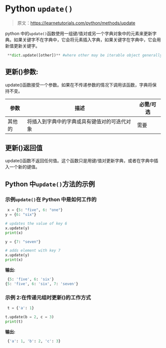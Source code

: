 # Python `update()`

> 原文：<https://learnetutorials.com/python/methods/update>

python 中的`update()`函数使用一组键/值对或另一个字典对象中的元素来更新字典。如果关键字不在字典中，它会将元素插入字典，如果关键字在字典中，它会用新值更新关键字。

```py
 **dict.update([other])** #where other may be iterable object generally tuples 

```

## 更新()参数:

update()函数接受一个参数。如果在不传递参数的情况下调用该函数，字典将保持不变。

| 参数 | 描述 | 必需/可选 |
| --- | --- | --- |
| 其他的 | 将插入到字典中的字典或具有键值对的可迭代对象 | 需要 |

## 更新()返回值

update()函数不返回任何值。这个函数只是用键/值对更新字典，或者在字典中插入一个新的键值。

## Python 中`update()`方法的示例

### 示例`update()`在 Python 中是如何工作的

```py
 x = {5: "five", 6: "one"}
y = {6: "six"}

# updates the value of key 6
x.update(y)
print(x)

y = {7: "seven"}

# adds element with key 7
x.update(y)
print(x) 

```

**输出:**

```py
 {5: 'five', 6: 'six'}
{5: 'five', 6: 'six', 7: 'seven'} 
```

### 示例 2:在传递元组时更新()的工作方式

```py
 t = {'a': 1}

t.update(b = 2, c = 3)
print(t) 

```

**输出:**

```py
 {'a': 1, 'b': 2, 'c': 3} 
```